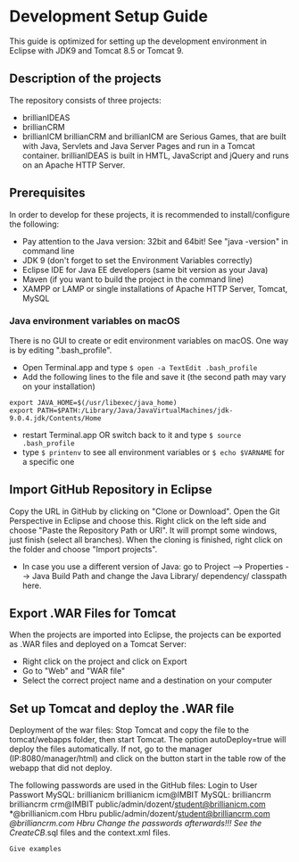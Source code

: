 # Development Setup Guide

This guide is optimized for setting up the development environment in Eclipse with JDK9 and Tomcat 8.5 or Tomcat 9.

## Description of the projects

The repository consists of three projects:
* brillianIDEAS
* brillianCRM
* brillianICM
brillianCRM and brillianICM are Serious Games, that are built with Java, Servlets and Java Server Pages and run in a Tomcat container.
brillianIDEAS is built in HMTL, JavaScript and jQuery and runs on an Apache HTTP Server.


## Prerequisites

In order to develop for these projects, it is recommended to install/configure the following:
* Pay attention to the Java version: 32bit and 64bit! See "java -version" in command line
* JDK 9 (don't forget to set the Environment Variables correctly)
* Eclipse IDE for Java EE developers (same bit version as your Java)
* Maven (if you want to build the project in the command line)
* XAMPP or LAMP or single installations of Apache HTTP Server, Tomcat, MySQL 

### Java environment variables on macOS

There is no GUI to create or edit environment variables on macOS. One way is by editing ".bash_profile".
* Open Terminal.app and type `$ open -a TextEdit .bash_profile`
* Add the following lines to the file and save it (the second path may vary on your installation)
```
export JAVA_HOME=$(/usr/libexec/java_home)
export PATH=$PATH:/Library/Java/JavaVirtualMachines/jdk-9.0.4.jdk/Contents/Home
```
* restart Terminal.app OR switch back to it and type `$ source .bash_profile`
* type `$ printenv` to see all environment variables or `$ echo $VARNAME` for a specific one

## Import GitHub Repository in Eclipse

Copy the URL in GitHub by clicking on "Clone or Download". Open the Git Perspective in Eclipse and choose this. Right click on the left side and choose "Paste the Repository Path or URI". It will prompt some windows, just finish (select all branches).
When the cloning is finished, right click on the folder and choose "Import projects". 
* In case you use a different version of Java: go to Project --> Properties --> Java Build Path and change the Java Library/ dependency/ classpath here.

## Export .WAR Files for Tomcat

When the projects are imported into Eclipse, the projects can be exported as .WAR files and deployed on a Tomcat Server:
* Right click on the project and click on Export
* Go to "Web" and "WAR file"
* Select the correct project name and a destination on your computer

## Set up Tomcat and deploy the .WAR file


Deployment of the war files: Stop Tomcat and copy the file to the tomcat/webapps folder, then start Tomcat. The option autoDeploy=true will deploy the files automatically. If not, go to the manager (IP:8080/manager/html) and click on the button start in the table row of the webapp that did not deploy.

  		
The following passwords are used in the GitHub files:
Login to 										User						Passwort
MySQL: brillianicm								brillianicm					icm@IMBIT
MySQL: brilliancrm								brilliancrm					crm@IMBIT
public/admin/dozent/student@brillianicm.com		*@brillianicm.com			Hbru
public/admin/dozent/student@brilliancrm.com		*@brilliancrm.com			Hbru
Change the passwords afterwards!!! See the CreateCB*.sql files and the context.xml files.

		


```
Give examples
```
